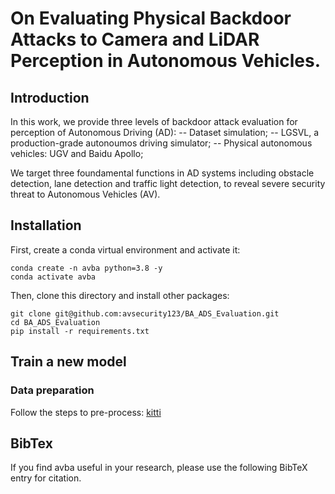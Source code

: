 # On Evaluating Physical Backdoor Attacks to Camera and LiDAR Perception in Autonomous Vehicles.


## Introduction
In this work, we provide three levels of backdoor attack evaluation for perception of Autonomous Driving (AD):
-- Dataset simulation;
-- LGSVL, a production-grade autonoumos driving simulator;
-- Physical autonomous vehicles: UGV and Baidu Apollo;

We target three foundamental functions in AD systems including obstacle detection, lane detection and traffic light detection, to reveal severe security threat to Autonomous Vehicles (AV). 

## Installation
First, create a conda virtual environment and activate it:
```
conda create -n avba python=3.8 -y
conda activate avba
```
Then, clone this directory and install other packages:
```
git clone git@github.com:avsecurity123/BA_ADS_Evaluation.git
cd BA_ADS_Evaluation
pip install -r requirements.txt
```

## Train a new model
### Data preparation

Follow the steps to pre-process: 
[kitti](http://www.cvlibs.net/datasets/kitti/)


## BibTex
If you find avba useful in your research, please use the following BibTeX entry for citation.
```BibTeX


```
